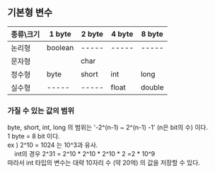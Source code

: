 


## 기본형 변수
| 종류\크기 | 1 byte  | 2 byte | 4 byte | 8 byte |
|-------|---------|--------|--------|--------|
| 논리형   | boolean | -----  | -----  | -----  |
| 문자형   |         | char   |        |        |
| 정수형   | byte    | short  | int    | long   |
| 실수형   | -----   | -----  | float  | double |

### 가질 수 있는 값의 범위 
byte,
short,
int,
long
의 범위는 '-2^(n-1) ~ 2^(n-1) -1' (n은 bit의 수) 이다.<br>
1 byte = 8 bit 이다. <br/>
ex ) 2^10 = 1024 는 10^3과 유사. <br/>
&nbsp; &nbsp; int의 경우 2^31 = 2^10 * 2^10 * 2^10 * 2 =2 * 10^9 <br/>
따라서 int 타입의 변수는 대략 10자리 수 (약 20억) 의 값을 저장할 수 있다.

 